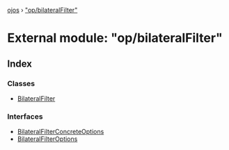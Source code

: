 [ojos](../README.md) › ["op/bilateralFilter"](_op_bilateralfilter_.md)

# External module: "op/bilateralFilter"

## Index

### Classes

* [BilateralFilter](../classes/_op_bilateralfilter_.bilateralfilter.md)

### Interfaces

* [BilateralFilterConcreteOptions](../interfaces/_op_bilateralfilter_.bilateralfilterconcreteoptions.md)
* [BilateralFilterOptions](../interfaces/_op_bilateralfilter_.bilateralfilteroptions.md)
